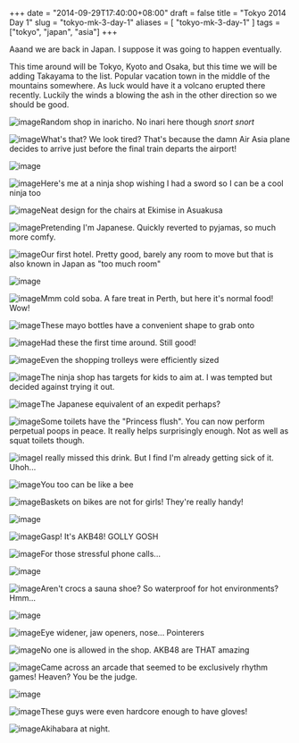 +++
date = "2014-09-29T17:40:00+08:00"
draft = false
title = "Tokyo 2014 Day 1"
slug = "tokyo-mk-3-day-1"
aliases = [
	"tokyo-mk-3-day-1"
]
tags = ["tokyo", "japan", "asia"]
+++

Aaand we are back in Japan. I suppose it was going to happen eventually.

This time around will be Tokyo, Kyoto and Osaka, but this time we will be adding Takayama to the list. Popular vacation town in the middle of the mountains somewhere. As luck would have it a volcano erupted there recently. Luckily the winds a blowing the ash in the other direction so we should be good.



![image](/travel-blog/images/2014/10/wpid-dsc_0404-resized-10241.jpg)Random shop in inaricho. No inari here though *snort snort*

![image](/travel-blog/images/2014/10/wpid-dsc_0406-resized-10241.jpg)What's that? We look tired? That's because the damn Air Asia plane decides to arrive just before the final train departs the airport!


![image](/travel-blog/images/2014/10/wpid-dsc_0407-resized-1024.jpg)



![image](/travel-blog/images/2014/10/wpid-dsc_0408-resized-1024.jpg)Here's me at a ninja shop wishing I had a sword so I can be a cool ninja too

![image](/travel-blog/images/2014/10/wpid-dsc_0409-resized-1024.jpg)Neat design for the chairs at Ekimise in Asuakusa

![image](/travel-blog/images/2014/10/wpid-img_20140928_234910-resized-1024.jpg)Pretending I'm Japanese. Quickly reverted to pyjamas, so much more comfy.

![image](/travel-blog/images/2014/10/wpid-img_20140928_234941-resized-1024.jpg)Our first hotel. Pretty good, barely any room to move but that is also known in Japan as "too much room"


![image](/travel-blog/images/2014/10/wpid-img_20140929_125002-resized-1024.jpg)

![image](/travel-blog/images/2014/10/wpid-img_20140929_125636-resized-1024.jpg)Mmm cold soba. A fare treat in Perth, but here it's normal food! Wow!

![image](/travel-blog/images/2014/10/wpid-img_20140929_140432-resized-1024.jpg)These mayo bottles have a convenient shape to grab onto

![image](/travel-blog/images/2014/10/wpid-img_20140929_140745-resized-1024.jpg)Had these the first time around. Still good!

![image](/travel-blog/images/2014/10/wpid-img_20140929_141433-resized-1024.jpg)Even the shopping trolleys were efficiently sized

![image](/travel-blog/images/2014/10/wpid-img_20140929_143723-resized-1024.jpg)The ninja shop has targets for kids to aim at. I was tempted but decided against trying it out.

![image](/travel-blog/images/2014/10/wpid-img_20140929_151528-resized-1024.jpg)The Japanese equivalent of an expedit perhaps?

![image](/travel-blog/images/2014/10/wpid-img_20140929_152621-resized-1024.jpg)Some toilets have the "Princess flush". You can now perform perpetual poops in peace. It really helps surprisingly enough. Not as well as squat toilets though.

![image](/travel-blog/images/2014/10/wpid-img_20140929_154819-resized-1024.jpg)I really missed this drink. But I find I'm already getting sick of it. Uhoh...

![image](/travel-blog/images/2014/10/wpid-img_20140929_161401-resized-1024.jpg)You too can be like a bee

![image](/travel-blog/images/2014/10/wpid-img_20140929_172826-resized-1024.jpg)Baskets on bikes are not for girls! They're really handy!


![image](/travel-blog/images/2014/10/wpid-img_20140929_192201-resized-1024.jpg)



![image](/travel-blog/images/2014/10/wpid-img_20140929_195649-resized-1024.jpg)Gasp! It's AKB48! GOLLY GOSH

![image](/travel-blog/images/2014/10/wpid-img_20140929_201702-resized-1024.jpg)For those stressful phone calls...


![image](/travel-blog/images/2014/10/wpid-img_20140929_202650-resized-1024.jpg)



![image](/travel-blog/images/2014/10/wpid-img_20140929_202842-resized-1024.jpg)Aren't crocs a sauna shoe? So waterproof for hot environments? Hmm...


![image](/travel-blog/images/2014/10/wpid-img_20140929_203218-resized-1024.jpg)



![image](/travel-blog/images/2014/10/wpid-img_20140929_203228-resized-1024.jpg)Eye widener, jaw openers, nose... Pointerers

![image](/travel-blog/images/2014/10/wpid-img_20140929_204712-resized-1024.jpg)No one is allowed in the shop. AKB48 are THAT amazing

![image](/travel-blog/images/2014/10/wpid-img_20140929_205432-resized-1024.jpg)Came across an arcade that seemed to be exclusively rhythm games! Heaven? You be the judge.


![image](/travel-blog/images/2014/10/wpid-img_20140929_205459-resized-1024.jpg)

![image](/travel-blog/images/2014/10/wpid-img_20140929_205634-resized-1024.jpg)These guys were even hardcore enough to have gloves!

![image](/travel-blog/images/2014/10/wpid-img_20140929_210134-resized-1024.jpg)Akihabara at night.
